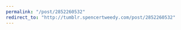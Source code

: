 ```yaml
---
permalink: "/post/2852260532"
redirect_to: "http://tumblr.spencertweedy.com/post/2852260532"
---
```

